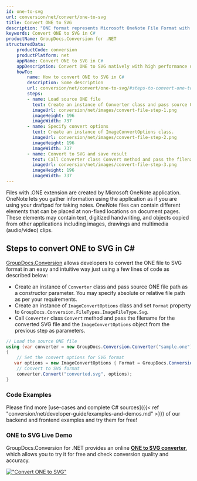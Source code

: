 ```yaml
---
id: one-to-svg
url: conversion/net/convert/one-to-svg
title: Convert ONE to SVG
description: "ONE format represents Microsoft OneNote File Format with .one extension. Learn how to convert ONE to SVG file programmatically in C# language using GroupDocs.Conversion for .NET library."
keywords: Convert ONE to SVG in C#
productName: GroupDocs.Conversion for .NET
structuredData:
    productCode: conversion
    productPlatform: net
    appName: Convert ONE to SVG in C#
    appDescription: Convert ONE to SVG natively with high performance using C# language and server side GroupDocs.Conversion for .NET APIs, without the use of any software like Microsoft or Open Office.
    howTo:
        name: How to convert ONE to SVG in C# 
        description: Some description
        url: conversion/net/convert/one-to-svg/#steps-to-convert-one-to-svg-in-c
        steps:
        - name: Load source ONE file 
          text: Create an instance of Converter class and pass source ONE file path as a constructor parameter. You may specify absolute or relative file path as per your requirements. 
          imageUrl: conversion/net/images/convert-file-step-1.png
          imageHeight: 196
          imageWidth: 737
        - name: Specify convert options 
          text: Create an instance of ImageConvertOptions class.
          imageUrl: conversion/net/images/convert-file-step-2.png
          imageHeight: 196
          imageWidth: 737
        - name: Convert to SVG and save result 
          text: Call Converter class Convert method and pass the filename for the converted HTML file and the ImageConvertOptions object from the previous step as parameters.
          imageUrl: conversion/net/images/convert-file-step-3.png
          imageHeight: 196
          imageWidth: 737
---
```


Files with .ONE extension are created by Microsoft OneNote application. OneNote lets you gather information using the application as if you are using your draftpad for taking notes. OneNote files can contain different elements that can be placed at non-fixed locations on document pages. These elements may contain text, digitized handwriting, and objects copied from other applications including images, drawings and multimedia (audio/video) clips.

## Steps to convert ONE to SVG in C#

[GroupDocs.Conversion](https://products.groupdocs.com/conversion/net) allows developers to convert the ONE file to SVG format in an easy and intuitive way just using a few lines of code as described below:

* Create an instance of `Converter` class and pass source ONE file path as a constructor parameter. You may specify absolute or relative file path as per your requirements. 
* Create an instance of `ImageConvertOptions` class and set `Format` property to `GroupDocs.Conversion.FileTypes.ImageFileType.Svg`.
* Call `Converter` class `Convert` method and pass the filename for the converted SVG file and the `ImageConvertOptions` object from the previous step as parameters.

```csharp
// Load the source ONE file
using (var converter = new GroupDocs.Conversion.Converter("sample.one"))
{
    // Set the convert options for SVG format
   var options = new ImageConvertOptions { Format = GroupDocs.Conversion.FileTypes.ImageFileType.Svg };
    // Convert to SVG format
    converter.Convert("converted.svg", options);
}
```

### Code Examples

Please find more [use-cases and complete C# sources]({{< ref "conversion/net/developer-guide/examples-and-demos.md" >}}) of our backend and frontend examples and try them for free!

### ONE to SVG Live Demo

GroupDocs.Conversion for .NET provides an online [**ONE to SVG converter**](https://products.groupdocs.app/conversion/one-to-svg), which allows you to try it for free and check conversion quality and accuracy.

[!["Convert ONE to SVG"](conversion/net/images/convert-to-svg/convert-one-to-svg.png)](https://products.groupdocs.app/conversion/one-to-svg)